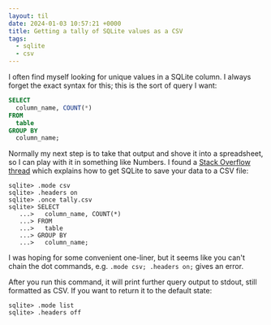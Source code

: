 ```yaml
---
layout: til
date: 2024-01-03 10:57:21 +0000
title: Getting a tally of SQLite values as a CSV
tags:
  - sqlite
  - csv
---
```


I often find myself looking for unique values in a SQLite column.
I always forget the exact syntax for this; this is the sort of query I want:

```sql
SELECT
  column_name, COUNT(*)
FROM
  table
GROUP BY
  column_name;
```

Normally my next step is to take that output and shove it into a spreadsheet, so I can play with it in something like Numbers.
I found a [Stack Overflow thread](https://stackoverflow.com/q/6076984/1558022) which explains how to get SQLite to save your data to a CSV file:

```sqlite3-console
sqlite> .mode csv
sqlite> .headers on
sqlite> .once tally.csv
sqlite> SELECT
   ...>   column_name, COUNT(*)
   ...> FROM
   ...>   table
   ...> GROUP BY
   ...>   column_name;
```

I was hoping for some convenient one-liner, but it seems like you can't chain the dot commands, e.g. `.mode csv; .headers on;` gives an error.

After you run this command, it will print further query output to stdout, still formatted as CSV.
If you want to return it to the default state:

```sqlite3-console
sqlite> .mode list
sqlite> .headers off
```
